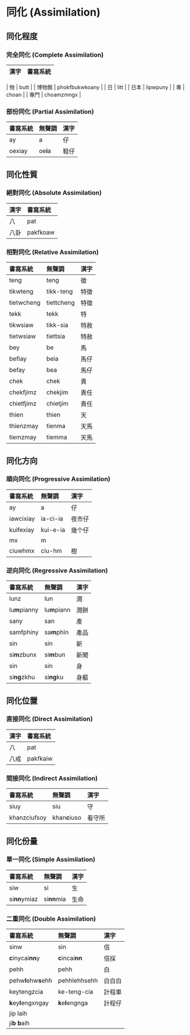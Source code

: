 # 同化 (Assimilation)

## 同化程度

### 完全同化 (Complete Assimilation)

| 漢字 | 書寫系統 |
| :--- | :--- |

| 物 | butt |
| 博物館 | phokfbukwkoany |
| 日 | litt |
| 日本 | lipwpuny |
| 專 | choan |
| 專門 | choamzmngx |

### 部份同化 (Partial Assimilation)

| 書寫系統 | 無聲調 | 漢字 |
| :--- | :--- | :--- |
| ay | a | 仔 |
| oexiay   | oe**i**a | 鞋仔 |

## 同化性質

### 絕對同化 (Absolute Assimilation)

| 漢字 | 書寫系統 |
| :--- | :--- |
| 八 | pat |
| 八卦 | pakfkoaw |

### 相對同化 (Relative Assimilation)

| 書寫系統 | 無聲調 | 漢字 |
| :--- | :--- | :--- |
| teng | teng | 徵 |
| tikwteng | tikk-teng | 特徵 |
| tietwcheng | tiettcheng | 特徵 |
| tekk | tekk | 特 |
| tikwsiaw | tikk-sia | 特赦 |
| tietwsiaw | tiettsia | 特赦 |
| bey | be | 馬 |
| befiay | beia | 馬仔 |
| befay | bea | 馬仔 |
| chek | chek | 責   |
| chekfjimz | chekjim    | 責任 |
| chietfjimz  | chietjim   | 責任 |
| thien | thien | 天   |
| thienzmay | tienma | 天馬 |
| tiemzmay | tiemma | 天馬 |

## 同化方向

### 順向同化 (Progressive Assimilation)

| 書寫系統 | 無聲調 | 漢字   |
| :--- | :--- | :--- |
| ay | a | 仔 |
| iawcixiay | ia-ci-ia | 夜市仔 |
| kuifexiay | kui-e-ia | 幾个仔 |
| mx | m ||
| ciuwhmx | ciu-hm | 樹 |

### 逆向同化 (Regressive Assimilation)

| 書寫系統 | 無聲調 | 漢字 |
| :--- | :--- | :--- |
| lunz | lun | 潤 |
| lu**m**pianny | lu**m**piann | 潤餅 |
| sany | san | 產   |
| samfphiny | sa**m**phin | 產品 |
| sin | sin | 新 |
| si**m**zbunx  | si**m**bun   | 新聞 |
| sin | sin | 身 |
| si**ng**zkhu | si**ng**ku   | 身軀 |

## 同化位置

### 直接同化 (Direct Assimilation)

| 漢字 | 書寫系統 |
| :--- | :--- |
| 八 | pat |
| 八戒 | pakfkaiw |

### 間接同化 (Indirect Assimilation)

| 書寫系統 | 無聲調 | 漢字 |
| :--- | :--- | :--- |
| siuy | siu | 守 |
| khanzciufsoy | khan**c**iuso | 看守所 |

## 同化份量

### 單一同化 (Simple Assimilation)

| 書寫系統 | 無聲調 | 漢字 |
| :--- | :--- | :--- |
| siw | si | 生 |
| si**nn**ymiaz | si**nn**mia | 生命 |

### 二重同化 (Double Assimilation)

| 書寫系統| 無聲調 | 漢字   |
| :--- | :--- | :--- |
| sinw | sin | 信 |
| **c**inycai**nn**y | **c**incai**nn** | 信採 |
| pehh | pehh| 白 |
| pehw**l**ehw**s**ehh | pehhlehhsehh | 白白白 |
| keytengzcia | ke-teng-cia | 計程車 |
| **k**ey**l**engxngay | **k**e**l**engnga | 計程仔 |
| jip laih |||
| ji**b** **b**aih |||
